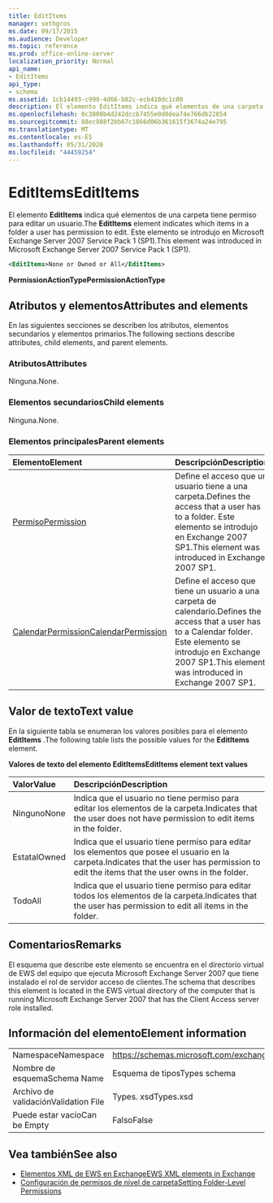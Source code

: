 ```yaml
---
title: EditItems
manager: sethgros
ms.date: 09/17/2015
ms.audience: Developer
ms.topic: reference
ms.prod: office-online-server
localization_priority: Normal
api_name:
- EditItems
api_type:
- schema
ms.assetid: 1cb14493-c999-4d66-b82c-ecb410dc1c00
description: El elemento EditItems indica qué elementos de una carpeta tiene permiso para editar un usuario. Este elemento se introdujo en Microsoft Exchange Server 2007 Service Pack 1 (SP1).
ms.openlocfilehash: 0c3800b4d242dccb7455e0d0dea74e766db22854
ms.sourcegitcommit: 88ec988f2bb67c1866d06b361615f3674a24e795
ms.translationtype: MT
ms.contentlocale: es-ES
ms.lasthandoff: 05/31/2020
ms.locfileid: "44459254"
---
```

# <a name="edititems"></a><span data-ttu-id="80736-104">EditItems</span><span class="sxs-lookup"><span data-stu-id="80736-104">EditItems</span></span>

<span data-ttu-id="80736-105">El elemento **EditItems** indica qué elementos de una carpeta tiene permiso para editar un usuario.</span><span class="sxs-lookup"><span data-stu-id="80736-105">The **EditItems** element indicates which items in a folder a user has permission to edit.</span></span> <span data-ttu-id="80736-106">Este elemento se introdujo en Microsoft Exchange Server 2007 Service Pack 1 (SP1).</span><span class="sxs-lookup"><span data-stu-id="80736-106">This element was introduced in Microsoft Exchange Server 2007 Service Pack 1 (SP1).</span></span> 
  
```xml
<EditItems>None or Owned or All</EditItems>
```

 <span data-ttu-id="80736-107">**PermissionActionType**</span><span class="sxs-lookup"><span data-stu-id="80736-107">**PermissionActionType**</span></span>
## <a name="attributes-and-elements"></a><span data-ttu-id="80736-108">Atributos y elementos</span><span class="sxs-lookup"><span data-stu-id="80736-108">Attributes and elements</span></span>

<span data-ttu-id="80736-109">En las siguientes secciones se describen los atributos, elementos secundarios y elementos primarios.</span><span class="sxs-lookup"><span data-stu-id="80736-109">The following sections describe attributes, child elements, and parent elements.</span></span>
  
### <a name="attributes"></a><span data-ttu-id="80736-110">Atributos</span><span class="sxs-lookup"><span data-stu-id="80736-110">Attributes</span></span>

<span data-ttu-id="80736-111">Ninguna.</span><span class="sxs-lookup"><span data-stu-id="80736-111">None.</span></span>
  
### <a name="child-elements"></a><span data-ttu-id="80736-112">Elementos secundarios</span><span class="sxs-lookup"><span data-stu-id="80736-112">Child elements</span></span>

<span data-ttu-id="80736-113">Ninguna.</span><span class="sxs-lookup"><span data-stu-id="80736-113">None.</span></span>
  
### <a name="parent-elements"></a><span data-ttu-id="80736-114">Elementos principales</span><span class="sxs-lookup"><span data-stu-id="80736-114">Parent elements</span></span>

|<span data-ttu-id="80736-115">**Elemento**</span><span class="sxs-lookup"><span data-stu-id="80736-115">**Element**</span></span>|<span data-ttu-id="80736-116">**Descripción**</span><span class="sxs-lookup"><span data-stu-id="80736-116">**Description**</span></span>|
|:-----|:-----|
|[<span data-ttu-id="80736-117">Permiso</span><span class="sxs-lookup"><span data-stu-id="80736-117">Permission</span></span>](permission.md) <br/> |<span data-ttu-id="80736-118">Define el acceso que un usuario tiene a una carpeta.</span><span class="sxs-lookup"><span data-stu-id="80736-118">Defines the access that a user has to a folder.</span></span> <span data-ttu-id="80736-119">Este elemento se introdujo en Exchange 2007 SP1.</span><span class="sxs-lookup"><span data-stu-id="80736-119">This element was introduced in Exchange 2007 SP1.</span></span>  <br/> |
|[<span data-ttu-id="80736-120">CalendarPermission</span><span class="sxs-lookup"><span data-stu-id="80736-120">CalendarPermission</span></span>](calendarpermission.md) <br/> |<span data-ttu-id="80736-121">Define el acceso que tiene un usuario a una carpeta de calendario.</span><span class="sxs-lookup"><span data-stu-id="80736-121">Defines the access that a user has to a Calendar folder.</span></span> <span data-ttu-id="80736-122">Este elemento se introdujo en Exchange 2007 SP1.</span><span class="sxs-lookup"><span data-stu-id="80736-122">This element was introduced in Exchange 2007 SP1.</span></span>  <br/> |
   
## <a name="text-value"></a><span data-ttu-id="80736-123">Valor de texto</span><span class="sxs-lookup"><span data-stu-id="80736-123">Text value</span></span>

<span data-ttu-id="80736-124">En la siguiente tabla se enumeran los valores posibles para el elemento **EditItems** .</span><span class="sxs-lookup"><span data-stu-id="80736-124">The following table lists the possible values for the **EditItems** element.</span></span> 
  
<span data-ttu-id="80736-125">**Valores de texto del elemento EditItems**</span><span class="sxs-lookup"><span data-stu-id="80736-125">**EditItems element text values**</span></span>

|<span data-ttu-id="80736-126">**Valor**</span><span class="sxs-lookup"><span data-stu-id="80736-126">**Value**</span></span>|<span data-ttu-id="80736-127">**Descripción**</span><span class="sxs-lookup"><span data-stu-id="80736-127">**Description**</span></span>|
|:-----|:-----|
|<span data-ttu-id="80736-128">Ninguno</span><span class="sxs-lookup"><span data-stu-id="80736-128">None</span></span>  <br/> |<span data-ttu-id="80736-129">Indica que el usuario no tiene permiso para editar los elementos de la carpeta.</span><span class="sxs-lookup"><span data-stu-id="80736-129">Indicates that the user does not have permission to edit items in the folder.</span></span>  <br/> |
|<span data-ttu-id="80736-130">Estatal</span><span class="sxs-lookup"><span data-stu-id="80736-130">Owned</span></span>  <br/> |<span data-ttu-id="80736-131">Indica que el usuario tiene permiso para editar los elementos que posee el usuario en la carpeta.</span><span class="sxs-lookup"><span data-stu-id="80736-131">Indicates that the user has permission to edit the items that the user owns in the folder.</span></span>  <br/> |
|<span data-ttu-id="80736-132">Todo</span><span class="sxs-lookup"><span data-stu-id="80736-132">All</span></span>  <br/> |<span data-ttu-id="80736-133">Indica que el usuario tiene permiso para editar todos los elementos de la carpeta.</span><span class="sxs-lookup"><span data-stu-id="80736-133">Indicates that the user has permission to edit all items in the folder.</span></span>  <br/> |
   
## <a name="remarks"></a><span data-ttu-id="80736-134">Comentarios</span><span class="sxs-lookup"><span data-stu-id="80736-134">Remarks</span></span>

<span data-ttu-id="80736-135">El esquema que describe este elemento se encuentra en el directorio virtual de EWS del equipo que ejecuta Microsoft Exchange Server 2007 que tiene instalado el rol de servidor acceso de clientes.</span><span class="sxs-lookup"><span data-stu-id="80736-135">The schema that describes this element is located in the EWS virtual directory of the computer that is running Microsoft Exchange Server 2007 that has the Client Access server role installed.</span></span>
  
## <a name="element-information"></a><span data-ttu-id="80736-136">Información del elemento</span><span class="sxs-lookup"><span data-stu-id="80736-136">Element information</span></span>

|||
|:-----|:-----|
|<span data-ttu-id="80736-137">Namespace</span><span class="sxs-lookup"><span data-stu-id="80736-137">Namespace</span></span>  <br/> |https://schemas.microsoft.com/exchange/services/2006/types  <br/> |
|<span data-ttu-id="80736-138">Nombre de esquema</span><span class="sxs-lookup"><span data-stu-id="80736-138">Schema Name</span></span>  <br/> |<span data-ttu-id="80736-139">Esquema de tipos</span><span class="sxs-lookup"><span data-stu-id="80736-139">Types schema</span></span>  <br/> |
|<span data-ttu-id="80736-140">Archivo de validación</span><span class="sxs-lookup"><span data-stu-id="80736-140">Validation File</span></span>  <br/> |<span data-ttu-id="80736-141">Types. xsd</span><span class="sxs-lookup"><span data-stu-id="80736-141">Types.xsd</span></span>  <br/> |
|<span data-ttu-id="80736-142">Puede estar vacío</span><span class="sxs-lookup"><span data-stu-id="80736-142">Can be Empty</span></span>  <br/> |<span data-ttu-id="80736-143">Falso</span><span class="sxs-lookup"><span data-stu-id="80736-143">False</span></span>  <br/> |
   
## <a name="see-also"></a><span data-ttu-id="80736-144">Vea también</span><span class="sxs-lookup"><span data-stu-id="80736-144">See also</span></span>

- [<span data-ttu-id="80736-145">Elementos XML de EWS en Exchange</span><span class="sxs-lookup"><span data-stu-id="80736-145">EWS XML elements in Exchange</span></span>](ews-xml-elements-in-exchange.md)
- [<span data-ttu-id="80736-146">Configuración de permisos de nivel de carpeta</span><span class="sxs-lookup"><span data-stu-id="80736-146">Setting Folder-Level Permissions</span></span>](https://msdn.microsoft.com/library/c7530e86-5112-401c-b10a-9c054ae59f07%28Office.15%29.aspx)

